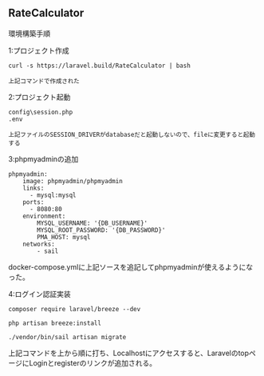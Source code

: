 ## RateCalculator

環境構築手順

1:プロジェクト作成

    curl -s https://laravel.build/RateCalculator | bash

    上記コマンドで作成された

2:プロジェクト起動

    config\session.php
    .env

    上記ファイルのSESSION_DRIVERがdatabaseだと起動しないので、fileに変更すると起動する
    
3:phpmyadminの追加

    phpmyadmin:
        image: phpmyadmin/phpmyadmin
        links:
          - mysql:mysql
        ports:
          - 8080:80
        environment:
            MYSQL_USERNAME: '{DB_USERNAME}'
            MYSQL_ROOT_PASSWORD: '{DB_PASSWORD}'
            PMA_HOST: mysql
        networks:
            - sail

docker-compose.ymlに上記ソースを追記してphpmyadminが使えるようになった。

4:ログイン認証実装

    composer require laravel/breeze --dev

    php artisan breeze:install

    ./vendor/bin/sail artisan migrate

上記コマンドを上から順に打ち、Localhostにアクセスすると、LaravelのtopページにLoginとregisterのリンクが追加される。